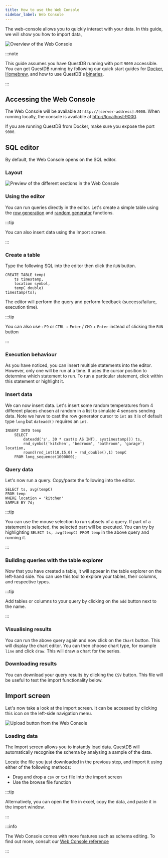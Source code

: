 ```yaml
---
title: How to use the Web Console
sidebar_label: Web Console
---
```


The web-console allows you to quickly interact with your data. In this guide, we
will show you how to import data,

![Overview of the Web Console](/img/doc/console/overview.png)

:::note

This guide assumes you have QuestDB running with port `9000` accessible. You can
get QuestDB running by following our quick start guides for
[Docker](guide/docker.md), [Homebrew](guide/homebrew.md), and how to use
QuestDB's [binaries](packages/binaries.md).

:::

## Accessing the Web Console

The Web Console will be available at `http://[server-address]:9000`. When
running locally, the console is available at
[http://localhost:9000](http://localhost:9000).

If you are running QuestDB from Docker, make sure you expose the port `9000`.

## SQL editor

By default, the Web Console opens on the SQL editor.

### Layout

![Preview of the different sections in the Web Console](/img/doc/console/sections.gif)

### Using the editor

You can run queries directly in the editor. Let's create a simple table using
the [row generation](reference/function/row-generator.md) and
[random generator](reference/function/random-value-generator.md) functions.

:::tip

You can also insert data using the Import screen.

:::

### Create a table

Type the following SQL into the editor then click the `RUN` button.

```questdb-sql title="Create table"
CREATE TABLE temp(
    ts timestamp,
    location symbol,
    tempC double)
timestamp(ts);
```

The editor will perform the query and perform feedback (success/failure,
execution time).

:::tip

You can also use : `F9` or `CTRL` + `Enter` / `CMD` + `Enter` instead of
clicking the `RUN` button

:::

### Execution behaviour

As you have noticed, you can insert multiple statements into the editor.
However, only one will be run at a time. It uses the cursor position to
determine which statement to run. To run a particular statement, click within
this statement or highlight it.

### Insert data

We can now insert data. Let's insert some random temperatures from 4 different
places chosen at random in a list to simulate 4 sensors sending data. Note we
have to cast the row generator cursor to `int` as it is of default type `long`
but `dateadd()` requires an `int`.

```questdb-sql title="Insert"
INSERT INTO temp
    SELECT
        dateadd('s', 30 * cast(x AS INT), systimestamp()) ts,
        rnd_symbol('kitchen', 'bedroom', 'bathroom', 'garage') location,
        round(rnd_int(10,15,0) + rnd_double(),1) tempC
    FROM long_sequence(1000000);
```

### Query data

Let's now run a query. Copy/paste the following into the editor.

```questdb-sql title="Query"
SELECT ts, avg(tempC)
FROM temp
WHERE location = 'kitchen'
SAMPLE BY 7d;
```

:::tip

You can use the mouse selection to run subsets of a query. If part of a
statement is selected, the selected part will be executed. You can try by
highlighting `SELECT ts, avg(tempC) FROM temp` in the above query and running
it.

:::

### Building queries with the table explorer

Now that you have created a table, it will appear in the table explorer on the
left-hand side. You can use this tool to explore your tables, their columns, and
respective types.

:::tip

Add tables or columns to your query by clicking on the `add` button next to the
name.

:::

### Visualising results

You can run the above query again and now click on the `Chart` button. This will
display the chart editor. You can then choose chart type, for example `line` and
click `draw`. This will draw a chart for the series.

### Downloading results

You can download your query results by clicking the `CSV` button. This file will
be useful to test the import functionality below.

## Import screen

Let's now take a look at the import screen. It can be accessed by clicking this
icon on the left-side navigation menu.

![Upload button from the Web Console](/img/doc/console/uploadButton.png)

### Loading data

The Import screen allows you to instantly load data. QuestDB will automatically
recognise the schema by analysing a sample of the data.

Locate the file you just downloaded in the previous step, and import it using
either of the following methods:

- Drag and drop a `csv` or `txt` file into the import screen
- Use the browse file function

:::tip

Alternatively, you can open the file in excel, copy the data, and paste it in
the import window.

:::

:::info

The Web Console comes with more features such as schema editing. To find out
more, consult our [Web Console reference](reference/web-console.md)

:::
